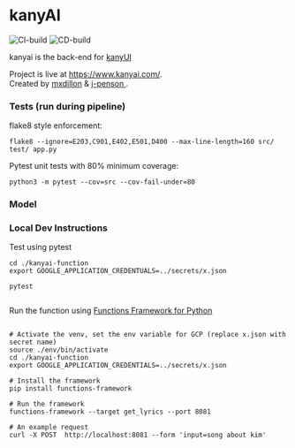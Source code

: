 # kanyAI

![CI-build](https://github.com/mxdillon/kanyai/workflows/CI-build/badge.svg)
![CD-build](https://github.com/mxdillon/kanyai/workflows/CD-build/badge.svg)

kanyai is the back-end for [kanyUI](https://github.com/mxdillon/kanyai)

Project is live at https://www.kanyai.com/. \
Created by [mxdillon](https://github.com/mxdillon) & [j-penson
](https://github.com/j-penson).

### Tests (run during pipeline)

flake8 style enforcement:

`flake8 --ignore=E203,C901,E402,E501,D400 --max-line-length=160 src/ test/ app.py`

Pytest unit tests with 80% minimum coverage:

`python3 -m pytest --cov=src --cov-fail-under=80`


### Model



### Local Dev Instructions

Test using pytest 
```
cd ./kanyai-function
export GOOGLE_APPLICATION_CREDENTUALS=../secrets/x.json

pytest


```



Run the function using [Functions Framework for Python](https://github.com/GoogleCloudPlatform/functions-framework-python)
```

# Activate the venv, set the env variable for GCP (replace x.json with secret name)
source ./env/bin/activate
cd ./kanyai-function
export GOOGLE_APPLICATION_CREDENTIALS=../secrets/x.json

# Install the framework
pip install functions-framework

# Run the framework
functions-framework --target get_lyrics --port 8081

# An example request
curl -X POST  http://localhost:8081 --form 'input=song about kim'

```
